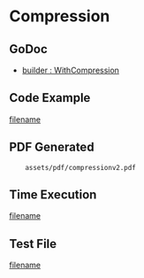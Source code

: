 # Compression

## GoDoc
* [builder : WithCompression](https://pkg.go.dev/github.com/chioshinu/maroto/v2/pkg/config#CfgBuilder.WithCompression)

## Code Example
[filename](../../assets/examples/compression/v2/main.go ':include :type=code')

## PDF Generated
```pdf
	assets/pdf/compressionv2.pdf
```
## Time Execution
[filename](../../assets/text/compressionv2.txt  ':include :type=code')

## Test File
[filename](https://raw.githubusercontent.com/johnfercher/maroto/master/test/maroto/examples/compression.json  ':include :type=code')